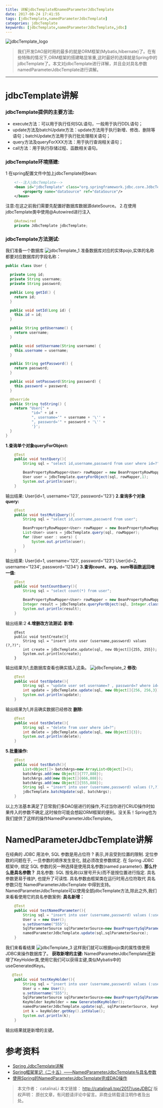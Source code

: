 ```yaml
---
title: 详解jdbcTemplate和namedParameterJdbcTemplate
date: 2017-08-24 17:41:55
tags: [jdbcTemplate,namedParameterJdbcTemplate]
categories: jdbcTemplate
keywords: [jdbcTemplate,namedParameterJdbcTemplate,jdbc]
---
```

![jdbcTemplate_logo](http://ou3np1yz4.bkt.clouddn.com/jdbcTemplate_logo.jpg)
>我们开发DAO层时用的最多的就是ORM框架(Mybatis,hibernate)了。在有些特殊的情况下,ORM框架的搭建略显笨重,这时最好的选择就是Spring中的jdbcTemplate了。本文对jdbcTemplate进行详解，并且会对具名参数namedParameterJdbcTemplate进行讲解。

---
<!--more -->
# jdbcTemplate讲解

### jdbcTemplate提供的主要方法:
- execute方法：可以用于执行任何SQL语句，一般用于执行DDL语句；
- update方法及batchUpdate方法：update方法用于执行新增、修改、删除等语句；batchUpdate方法用于执行批处理相关语句；
- query方法及queryForXXX方法：用于执行查询相关语句；
- call方法：用于执行存储过程、函数相关语句。

### jdbcTemplate环境搭建:
1 在spring配置文件中加上jdbcTemplate的bean:
``` xml
	<!--注入jdbcTemplate-->
	<bean id="jdbcTemplate" class="org.springframework.jdbc.core.JdbcTemplate">
		<property name="dataSource" ref="dataSource"/>
	</bean>
```
注意:在这之前我们需要先配置好数据库数据源dateSource。
2.在使用jdbcTemplate类中使用@Autowired进行注入
```java
    @Autowired
    private JdbcTemplate jdbcTemplate;
```
### jdbcTemplate方法测试:
我们准备一个数据库
![jdbcTemplate_1](http://ou3np1yz4.bkt.clouddn.com/jdbcTemplate_1.png)
准备数据库对应的实体pojo,实体的名称都要对应数据库的字段名称：
``` java
public class User {

  private Long id;
  private String username;
  private String password;

  public Long getId() {
    return id;
  }

  public void setId(Long id) {
    this.id = id;
  }

  public String getUsername() {
    return username;
  }

  public void setUsername(String username) {
    this.username = username;
  }

  public String getPassword() {
    return password;
  }

  public void setPassword(String password) {
    this.password = password;
  }

  @Override
  public String toString() {
    return "User{" +
            "id=" + id +
            ", username='" + username + '\'' +
            ", password='" + password + '\'' +
            '}';
  }
}
```
**1.查询单个对象queryForObject:**
``` java
    @Test
    public void testQuery(){
        String sql = "select id,username,password from user where id=?";

        BeanPropertyRowMapper<User> rowMapper = new BeanPropertyRowMapper<User>(User.class);
        User user = jdbcTemplate.queryForObject(sql, rowMapper,1);
        System.out.println(user);
    }
```
输出结果: User{id=1, username='123', password='123'}
**2.查询多个对象query:**
``` java
    @Test
    public void testMutiQuery(){
        String sql = "select id,username,password from user";

        BeanPropertyRowMapper<User> rowMapper = new BeanPropertyRowMapper<User>(User.class);
        List<User> users = jdbcTemplate.query(sql, rowMapper);
        for (User user : users) {
            System.out.println(user);
        }
    }
```
输出结果: 
User{id=1, username='123', password='123'}
User{id=2, username='1234', password='1234'}
**3.查询count、avg、sum等函数返回唯一值:**
``` java
    @Test
    public void testCountQuery(){
        String sql = "select count(*) from user";

        BeanPropertyRowMapper<User> rowMapper = new BeanPropertyRowMapper<User>(User.class);
        Integer result = jdbcTemplate.queryForObject(sql, Integer.class);
        System.out.println(result);
    }
```
输出结果:2
**4.增删改方法测试:**
**新增:**
```
    @Test
    public void testCreate(){
        String sql = "insert into user (username,password) values (?,?)";
        int create = jdbcTemplate.update(sql, new Object[]{255, 255});
        System.out.println(create);
    }
```
输出结果为1,去数据库查看也确实插入这条。
![jdbcTemplate_2](http://ou3np1yz4.bkt.clouddn.com/jdbcTemplate_2.png)
**修改:**
``` java
    @Test
    public void testUpdate(){
        String sql = "update user set username=? , password=? where id=?";
        int update = jdbcTemplate.update(sql, new Object[]{256, 256,3});
        System.out.println(update);
    }
```
输出结果为1,并且确实数据已经修改
**删除:**
``` java
    @Test
    public void testDelete(){
        String sql = "delete from user where id=?";
        int delete = jdbcTemplate.update(sql, new Object[]{3});
        System.out.println(delete);
    }
```
**5.批量操作:**
``` java
    @Test
    public void testBatch(){
        List<Object[]> batchArgs=new ArrayList<Object[]>();
        batchArgs.add(new Object[]{777,888});
        batchArgs.add(new Object[]{666,888});
        batchArgs.add(new Object[]{555,888});
        String sql = "insert into user (username,password) values (?,?)";
        jdbcTemplate.batchUpdate(sql, batchArgs);
    }
```
以上方法基本满足了日常我们多DAO层进行的操作,不过当你进行CRUD操作时如果传入的参数不确定,这时候你可能会想起ORM框架的便利。没关系！Spring也为我们提供了这样的操作NamedParameterJdbcTemplate。
# NamedParameterJdbcTemplate讲解
在经典的 JDBC 用法中, SQL 参数是用占位符 ? 表示,并且受到位置的限制. 定位参数的问题在于, 一旦参数的顺序发生变化, 就必须改变参数绑定. 
在 Spring JDBC 框架中, 绑定 SQL 参数的另一种选择是使用具名参数(named parameter).
**那么什么是具名参数？**
具名参数: SQL 按名称(以冒号开头)而不是按位置进行指定. 具名参数更易于维护, 也提升了可读性. 具名参数由框架类在运行时用占位符取代
具名参数只在 NamedParameterJdbcTemplate 中得到支持。NamedParameterJdbcTemplate可以使用全部jdbcTemplate方法,除此之外,我们来看看使用它的具名参数案例:
**具名新增：**
```java
    @Test
    public void testNamedParameter(){
        String sql = "insert into user (username,password) values (:username,:password)";
        User u = new User();
        u.setUsername("555");
        SqlParameterSource sqlParameterSource=new BeanPropertySqlParameterSource(u);
        namedParameterJdbcTemplate.update(sql,sqlParameterSource);
    }

```
我们来看看结果
![jdbcTemplate_3](http://ou3np1yz4.bkt.clouddn.com/jdbcTemplate_3.png)
这样我们就可以根据pojo类的属性值使用JDBC来操作数据库了。
**获取新增的主键:**
NamedParameterJdbcTemplate还新增了KeyHolder类,使用它我们可以获得主键,类似Mybatis中的useGeneratedKeys。
```java
   @Test
    public void testKeyHolder(){
        String sql = "insert into user (username,password) values (:username,:password)";
        User u = new User();
        u.setUsername("555");
        SqlParameterSource sqlParameterSource=new BeanPropertySqlParameterSource(u);
        KeyHolder keyHolder = new GeneratedKeyHolder();
        namedParameterJdbcTemplate.update(sql, sqlParameterSource, keyHolder);
        int k = keyHolder.getKey().intValue();
        System.out.println(k);
    }
```
输出结果就是新增的主键。

# 参考资料
- [Spring JdbcTemplate详解](http://www.cnblogs.com/caoyc/p/5630622.html)
- [Spring框架笔记（二十五）——NamedParameterJdbcTemplate与具名参数](https://my.oschina.net/happyBKs/blog/497798)
- [使用Spring的NamedParameterJdbcTemplate完成DAO操作](http://blog.csdn.net/qq_20545159/article/details/48287621)

>本文作者： catalinaLi
本文链接： http://catalinali.top/2017/useJDBC/
版权声明： 原创文章，有问题请评论中留言。非商业转载请注明作者及出处。